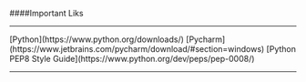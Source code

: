 ####Important Liks 
<hr>
[Python](https://www.python.org/downloads/)
[Pycharm](https://www.jetbrains.com/pycharm/download/#section=windows)
[Python PEP8 Style Guide](https://www.python.org/dev/peps/pep-0008/)
<!--Feaatures of Python-->
<hr>
